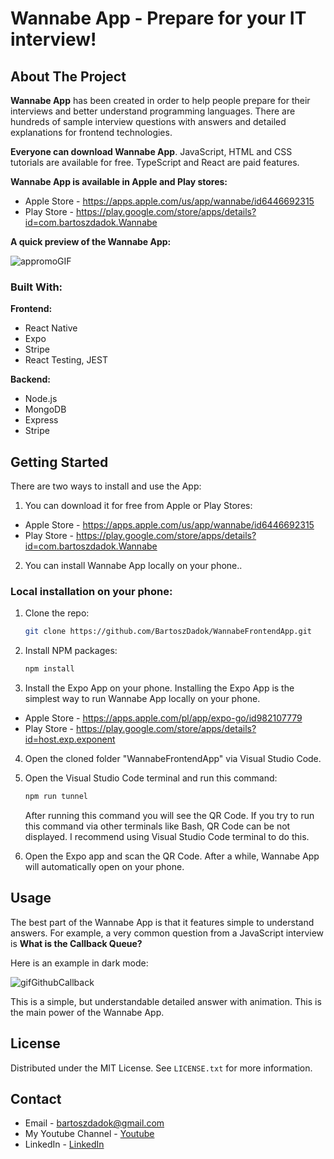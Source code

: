 # Wannabe App - Prepare for your IT interview!

## About The Project

**Wannabe App** has been created in order to help people prepare for their interviews and better understand programming languages. There are hundreds of sample interview questions with answers and detailed explanations for frontend technologies.

**Everyone can download Wannabe App**.
JavaScript, HTML and CSS tutorials are available for free. TypeScript and React are paid features.

**Wannabe App is available in Apple and Play stores:**

- Apple Store - https://apps.apple.com/us/app/wannabe/id6446692315
- Play Store - https://play.google.com/store/apps/details?id=com.bartoszdadok.Wannabe

**A quick preview of the Wannabe App:**

![appromoGIF](https://github.com/BartoszDadok/WannabeFrontendApp/assets/101389945/4ad6041d-786f-428c-883e-a9c32df7175a)

### Built With:

**Frontend:**

- React Native
- Expo
- Stripe
- React Testing, JEST

**Backend:**

- Node.js
- MongoDB
- Express
- Stripe

## Getting Started

There are two ways to install and use the App:

1. You can download it for free from Apple or Play Stores:

- Apple Store - https://apps.apple.com/us/app/wannabe/id6446692315
- Play Store - https://play.google.com/store/apps/details?id=com.bartoszdadok.Wannabe

2. You can install Wannabe App locally on your phone..

### Local installation on your phone:

1. Clone the repo:

   ```sh
   git clone https://github.com/BartoszDadok/WannabeFrontendApp.git
   ```

2. Install NPM packages:

   ```sh
   npm install
   ```

3. Install the Expo App on your phone.
   Installing the Expo App is the simplest way to run Wannabe App locally on your phone.

- Apple Store - https://apps.apple.com/pl/app/expo-go/id982107779
- Play Store - https://play.google.com/store/apps/details?id=host.exp.exponent

4. Open the cloned folder "WannabeFrontendApp" via Visual Studio Code.

5. Open the Visual Studio Code terminal and run this command:

   ```sh
   npm run tunnel
   ```

   After running this command you will see the QR Code. If you try to run this command via other terminals like Bash, QR Code can be not displayed. I recommend using Visual Studio Code terminal to do this.

6. Open the Expo app and scan the QR Code. After a while, Wannabe App will automatically open on your phone.

## Usage

The best part of the Wannabe App is that it features simple to understand answers.
For example, a very common question from a JavaScript interview is **What is the Callback Queue?**

Here is an example in dark mode:

![gifGithubCallback](https://github.com/BartoszDadok/WannabeFrontendApp/assets/101389945/d7024a9c-1fe2-4e01-b75b-6edd047a61d7)

This is a simple, but understandable detailed answer with animation. This is the main power of the Wannabe App.

## License

Distributed under the MIT License. See `LICENSE.txt` for more information.

## Contact

- Email - bartoszdadok@gmail.com
- My Youtube Channel - [Youtube](https://www.youtube.com/@wannabeIT)
- LinkedIn - [LinkedIn](https://www.linkedin.com/in/bartoszdadok/)
